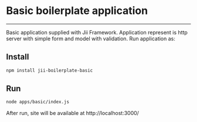 
Basic boilerplate application
=====================

---

Basic application supplied with Jii Framework. Application represent is http server
with simple form and model with validation. Run application as:

Install
---

```sh
npm install jii-boilerplate-basic
```

Run
---

```sh
node apps/basic/index.js
```

After run, site will be available at http://localhost:3000/